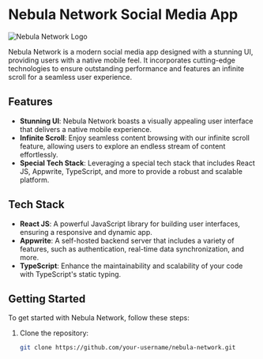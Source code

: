 # Nebula Network Social Media App

![Nebula Network Logo](url/to/your/logo.png)

Nebula Network is a modern social media app designed with a stunning UI, providing users with a native mobile feel. It incorporates cutting-edge technologies to ensure outstanding performance and features an infinite scroll for a seamless user experience.

## Features

- **Stunning UI**: Nebula Network boasts a visually appealing user interface that delivers a native mobile experience.
- **Infinite Scroll**: Enjoy seamless content browsing with our infinite scroll feature, allowing users to explore an endless stream of content effortlessly.
- **Special Tech Stack**: Leveraging a special tech stack that includes React JS, Appwrite, TypeScript, and more to provide a robust and scalable platform.

## Tech Stack

- **React JS**: A powerful JavaScript library for building user interfaces, ensuring a responsive and dynamic app.
- **Appwrite**: A self-hosted backend server that includes a variety of features, such as authentication, real-time data synchronization, and more.
- **TypeScript**: Enhance the maintainability and scalability of your code with TypeScript's static typing.

## Getting Started

To get started with Nebula Network, follow these steps:

1. Clone the repository:

   ```bash
   git clone https://github.com/your-username/nebula-network.git
